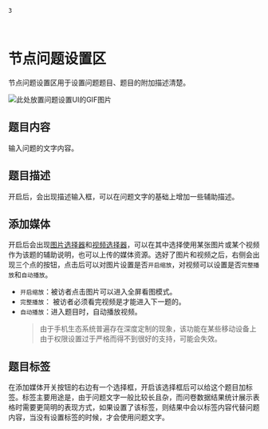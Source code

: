 ```index
3
```
```tag

```
```summary

```

# 节点问题设置区

节点问题设置区用于设置问题题目、题目的附加描述清楚。

<img src='./images/question.gif' alt='此处放置问题设置UI的GIF图片'>

## 题目内容
输入问题的文字内容。

## 题目描述
开启后，会出现描述输入框，可以在问题文字的基础上增加一些辅助描述。

## 添加媒体
开启后会出现[图片选择器](../media/image.md)和[视频选择器](../media/video.md)，可以在其中选择使用某张图片或某个视频作为该题的辅助说明，也可以上传的媒体资源。选好了图片和视频之后，右侧会出现三个点的按钮，点击后可以对图片设置是否`开启缩放`，对视频可以设置是否`完整播放`和`自动播放`。

+ `开启缩放`：被访者点击图片可以进入全屏看图模式。
+ `完整播放`： 被访者必须看完视频是才能进入下一题的。
+ `自动播放`：进入题目时，自动播放视频。
  > 由于手机生态系统普遍存在深度定制的现象，该功能在某些移动设备上由于权限设置过于严格而得不到很好的支持，可能会失效。

## 题目标签
在添加媒体开关按钮的右边有一个选择框，开启该选择框后可以给这个题目加标签。标签主要用途是，由于问题文字一般比较长且杂，而问卷数据结果统计展示表格时需要更简明的表现方式，如果设置了该标签，则结果中会以标签内容代替问题内容，当没有设置标签的时候，才会使用问题文字。
